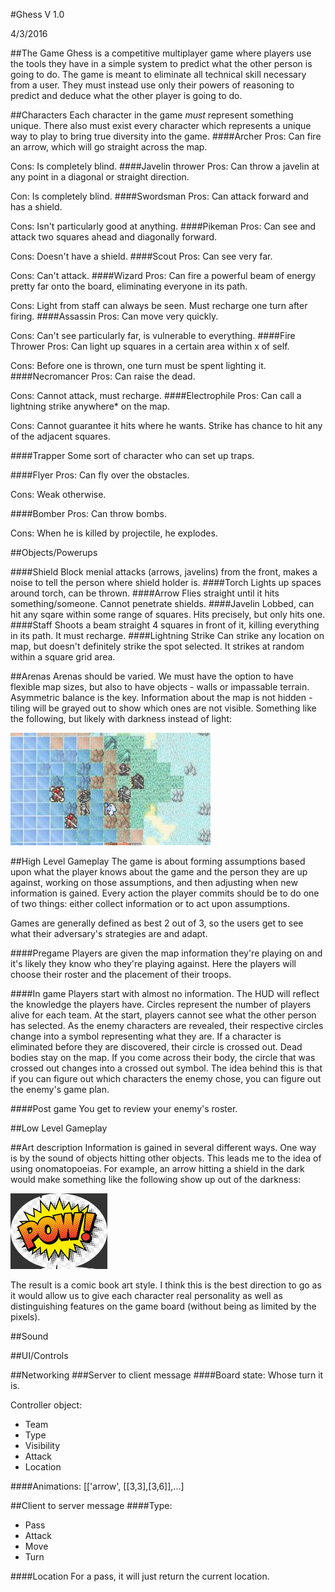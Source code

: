 #Ghess
V 1.0

4/3/2016

##The Game
Ghess is a competitive multiplayer game where players use the tools they have in a simple system to predict what the other person is going to do. The game is meant to eliminate all technical skill necessary from a user. They must instead use only their powers of reasoning to predict and deduce what the other player is going to do.


##Characters
Each character in the game *must* represent something unique. There also must exist every character which represents a unique way to play to bring true diversity into the game. 
####Archer
Pros: Can fire an arrow, which will go straight across the map.

Cons: Is completely blind.
####Javelin thrower
Pros: Can throw a javelin at any point in a diagonal or straight direction.

Con: Is completely blind.
####Swordsman
Pros: Can attack forward and has a shield.

Cons: Isn't particularly good at anything. 
####Pikeman
Pros: Can see and attack two squares ahead and diagonally forward.

Cons: Doesn't have a shield.
####Scout
Pros: Can see very far.

Cons: Can't attack.
####Wizard
Pros: Can fire a powerful beam of energy pretty far onto the board, eliminating everyone in its path.

Cons: Light from staff can always be seen. Must recharge one turn after firing.
####Assassin
Pros: Can move very quickly.

Cons: Can't see particularly far, is vulnerable to everything.
####Fire Thrower
Pros: Can light up squares in a certain area within x of self. 

Cons: Before one is thrown, one turn must be spent lighting it.
####Necromancer
Pros: Can raise the dead.

Cons: Cannot attack, must recharge.
####Electrophile
Pros: Can call a lightning strike anywhere* on the map.

Cons: Cannot guarantee it hits where he wants. Strike has chance to hit any of the adjacent squares.

####Trapper
Some sort of character who can set up traps.

####Flyer
Pros: Can fly over the obstacles.

Cons: Weak otherwise.

####Bomber
Pros: Can throw bombs.

Cons: When he is killed by projectile, he explodes.


##Objects/Powerups

####Shield
Block menial attacks (arrows, javelins) from the front, makes a noise to tell the person where shield holder is.
####Torch
Lights up spaces around torch, can be thrown.
####Arrow
Flies straight until it hits something/someone. Cannot penetrate shields.
####Javelin
Lobbed, can hit any sqare within some range of squares. Hits precisely, but only hits one.
####Staff
Shoots a beam straight 4 squares in front of it, killing everything in its path. It must recharge.
####Lightning Strike
Can strike any location on map, but doesn't definitely strike the spot selected. It strikes at random within a square grid area.

##Arenas
Arenas should be varied. We must have the option to have flexible map sizes, but also to have objects - walls or impassable terrain. Asymmetric balance is the key. Information about the map is not hidden - tiling will be grayed out to show which ones are not visible. Something like the following, but likely with darkness instead of light:

![Visibility Example](GDDAssets/visibilityExample.jpg)


##High Level Gameplay 
The game is about forming assumptions based upon what the player knows about the game and the person they are up against, working on those assumptions, and then adjusting when new information is gained. Every action the player commits should be to do one of two things: either collect information or to act upon assumptions.

Games are generally defined as best 2 out of 3, so the users get to see what their adversary's strategies are and adapt.

####Pregame
Players are given the map information they're playing on and it's likely they know who they're playing against. Here the players will choose their roster and the placement of their troops.

####In game
Players start with almost no information. The HUD will reflect the knowledge the players have. Circles represent the number of players alive for each team. At the start, players cannot see what the other person has selected. As the enemy characters are revealed, their respective circles change into a symbol representing what they are. If a character is eliminated before they are discovered, their circle is crossed out. Dead bodies stay on the map. If you come across their body, the circle that was crossed out changes into a crossed out symbol. The idea behind this is that if you can figure out which characters the enemy chose, you can figure out the enemy's game plan.

####Post game
You get to review your enemy's roster. 

##Low Level Gameplay


##Art description
Information is gained in several different ways. One way is by the sound of objects hitting other objects. This leads me to the idea of using onomatopoeias. For example, an arrow hitting a shield in the dark would make something like the following show up out of the darkness:

![Onomatopoeia](GDDAssets/onomatopoeia.png)

The result is a comic book art style. I think this is the best direction to go as it would allow us to give each character real personality as well as distinguishing features on the game board (without being as limited by the pixels).

##Sound


##UI/Controls


##Networking
###Server to client message
####Board state:
Whose turn it is.

Controller object:

*  Team
*  Type
*  Visibility
*  Attack
*  Location

####Animations:
[['arrow', [[3,3],[3,6]],...]

##Client to server message
####Type:

*  Pass
*  Attack
*  Move
*  Turn

####Location
For a pass, it will just return the current location.



